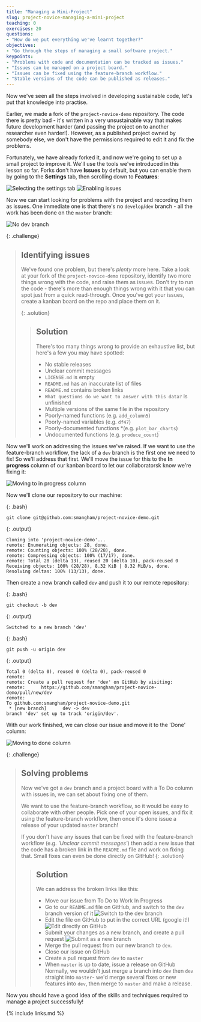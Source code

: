 ```yaml
---
title: "Managing a Mini-Project"
slug: project-novice-managing-a-mini-project
teaching: 0
exercises: 20
questions:
- "How do we put everything we've learnt together?"
objectives:
- "Go through the steps of managing a small software project."
keypoints:
- "Problems with code and documentation can be tracked as issues."
- "Issues can be managed on a project board."
- "Issues can be fixed using the feature-branch workflow."
- "Stable versions of the code can be published as releases."
---
```


Now we've seen all the steps involved in developing sustainable code, let's put that knowledge into practise.

Earlier, we made a fork of the `project-novice-demo` repository. The code there is pretty bad - it's written in a very unsustainable way that makes future development harder (and passing the project on to another researcher even harder!). However, as a published project owned by somebody else, we don't have the permissions required to edit it and fix the problems.

Fortunately, we have already forked it, and now we're going to set up a small project to improve it.
We'll use the tools we've introduced in this lesson so far. Forks don't have **Issues** by default, but you can enable them by going to  the **Settings** tab, then scrolling down to **Features**:

![Selecting the settings tab](fig/06-project/project-settings-tab.png)
![Enabling issues](fig/06-project/project-settings-issues.png)

Now we can start looking for problems with the project and recording them as issues. One immediate one is that there's no `develop`/`dev` branch - all the work has been done on the `master` branch:

![No dev branch](fig/06-project/issue-dev.png)

{: .challenge}
> ## Identifying issues
> We've found one problem, but there's *plenty* more here. Take a look at your fork of the `project-novice-demo` repository, identify two more things wrong with the code, and raise them as issues. Don't try to run the code - there's more than enough things wrong with it that you can spot just from a quick read-through.
> Once you've got your issues, create a kanban board on the repo and place them on it.
>
>{: .solution}
> > ## Solution
> > There's too many things wrong to provide an exhaustive list, but here's a few you may have spotted:
> > * No stable releases
> > * Unclear commit messages
> > * `LICENSE.md` is empty
> > * `README.md` has an inaccurate list of files
> > * `README.md` contains broken links
> > * `What questions do we want to answer with this data?` is unfinished
> > * Multiple versions of the same file in the repository
> > * Poorly-named functions (e.g. `add_column5`)
> > * Poorly-named variables (e.g. `df47`)
> > * Poorly-documented functions *(e.g. `plot_bar_charts`)
> > * Undocumented functions (e.g. `produce_count`)

Now we'll work on addressing the issues we've raised. If we want to use the feature-branch workflow, the lack of a `dev` branch is the first one we need to fix! So we'll address that first. We'll move the issue for this to the **In progress** column of our kanban board to let our collaboratorsk know we're fixing it:

![Moving to in progress column](fig/06-project/project-move-progress.png)

Now we'll clone our repository to our machine:

{: .bash}
~~~ 
git clone git@github.com:smangham/project-novice-demo.git
~~~

{: .output}
~~~
Cloning into 'project-novice-demo'...
remote: Enumerating objects: 28, done.
remote: Counting objects: 100% (28/28), done.
remote: Compressing objects: 100% (17/17), done.
remote: Total 28 (delta 13), reused 20 (delta 10), pack-reused 0
Receiving objects: 100% (28/28), 8.32 KiB | 8.32 MiB/s, done.
Resolving deltas: 100% (13/13), done.
~~~

Then create a new branch called `dev` and push it to our remote repository:

{: .bash}
~~~ 
git checkout -b dev
~~~

{: .output}
~~~
Switched to a new branch 'dev'
~~~

{: .bash}
~~~ 
git push -u origin dev
~~~

{: .output}
~~~
Total 0 (delta 0), reused 0 (delta 0), pack-reused 0
remote: 
remote: Create a pull request for 'dev' on GitHub by visiting:
remote:      https://github.com/smangham/project-novice-demo/pull/new/dev
remote: 
To github.com:smangham/project-novice-demo.git
 * [new branch]      dev -> dev
branch 'dev' set up to track 'origin/dev'.
~~~

With our work finished, we can close our issue and move it to the 'Done' column: 

![Moving to done column](fig/06-project/project-move-done.png)

{: .challenge}
> ## Solving problems
> Now we've got a `dev` branch and a project board with a To Do column with issues in, we can set about fixing one of them.
> 
> We want to use the feature-branch workflow, so it would be easy to collaborate with other people. Pick one of your open issues, and fix it using the feature-branch workflow, then once it's done issue a release of your updated `master` branch!
>
> If you don't have any issues that can be fixed with the feature-branch workflow (e.g. *'Unclear commit messages'*) then add a new issue that the code has a broken link in the `README.md` file and work on fixing that. Small fixes can even be done directly on GitHub!
>{: .solution}
> > ## Solution
> > We can address the broken links like this:
> > * Move our issue from To Do to Work In Progress
> > * Go to our `README.md` file on GitHub, and switch to the `dev` branch version of it
> >![Switch to the `dev` branch](fig/06-project/fix-dev.png)
> > * Edit the file on GitHub to put in the correct URL (google it!)
> > ![Edit directly on GitHub](fig/06-project/fix-edit.png)
> > * Submit your changes as a new branch, and create a pull request
> > ![Submit as a new branch](fig/06-project/fix-branch.png)
> > * Merge the pull request from our new branch to `dev`.
> > * Close our issue on GitHub
> > * Create a pull request from `dev` to `master`
> > * When `master` is up to date, issue a release on GitHub
> > Normally, we wouldn't just merge a branch into `dev` then `dev` straight into `master`- we'd merge several fixes or new features into `dev`, then merge to `master` and make a release. 

Now you should have a good idea of the skills and techniques required to manage a project successfully!

{% include links.md %}
